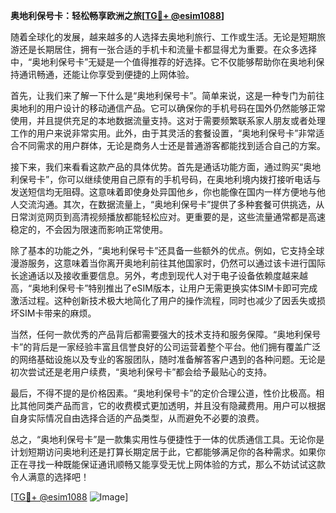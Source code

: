**奥地利保号卡：轻松畅享欧洲之旅[[TG💪+ @esim1088](https://t.me/s/esim1088)]**

随着全球化的发展，越来越多的人选择去奥地利旅行、工作或生活。无论是短期旅游还是长期居住，拥有一张合适的手机卡和流量卡都显得尤为重要。在众多选择中，“奥地利保号卡”无疑是一个值得推荐的好选择。它不仅能够帮助你在奥地利保持通讯畅通，还能让你享受到便捷的上网体验。

首先，让我们来了解一下什么是“奥地利保号卡”。简单来说，这是一种专门为前往奥地利的用户设计的移动通信产品。它可以确保你的手机号码在国外仍然能够正常使用，并且提供充足的本地数据流量支持。这对于需要频繁联系家人朋友或者处理工作的用户来说非常实用。此外，由于其灵活的套餐设置，“奥地利保号卡”非常适合不同需求的用户群体，无论是商务人士还是普通游客都能找到适合自己的方案。

接下来，我们来看看这款产品的具体优势。首先是通话功能方面，通过购买“奥地利保号卡”，你可以继续使用自己原有的手机号码，在奥地利境内拨打接听电话与发送短信均无阻碍。这意味着即使身处异国他乡，你也能像在国内一样方便地与他人交流沟通。其次，在数据流量上，“奥地利保号卡”提供了多种套餐可供挑选，从日常浏览网页到高清视频播放都能轻松应对。更重要的是，这些流量通常都是高速稳定的，不会因为限速而影响正常使用。

除了基本的功能之外，“奥地利保号卡”还具备一些额外的优点。例如，它支持全球漫游服务，这意味着当你离开奥地利前往其他国家时，仍然可以通过该卡进行国际长途通话以及接收重要信息。另外，考虑到现代人对于电子设备依赖度越来越高，“奥地利保号卡”特别推出了eSIM版本，让用户无需更换实体SIM卡即可完成激活过程。这种创新技术极大地简化了用户的操作流程，同时也减少了因丢失或损坏SIM卡带来的麻烦。

当然，任何一款优秀的产品背后都需要强大的技术支持和服务保障。“奥地利保号卡”的背后是一家经验丰富且信誉良好的公司运营着整个平台。他们拥有覆盖广泛的网络基础设施以及专业的客服团队，随时准备解答客户遇到的各种问题。无论是初次尝试还是老用户续费，“奥地利保号卡”都会给予最贴心的支持。

最后，不得不提的是价格因素。“奥地利保号卡”的定价合理公道，性价比极高。相比其他同类产品而言，它的收费模式更加透明，并且没有隐藏费用。用户可以根据自身实际情况自由选择合适的产品类型，从而避免不必要的浪费。

总之，“奥地利保号卡”是一款集实用性与便捷性于一体的优质通信工具。无论你是计划短期访问奥地利还是打算长期定居于此，它都能够满足你的各种需求。如果你正在寻找一种既能保证通讯顺畅又能享受无忧上网体验的方式，那么不妨试试这款令人满意的选择吧！

[[TG💪+ @esim1088](https://t.me/s/esim1088) ![Image](https://i.postimg.cc/4NQfJmqS/Snipaste-2025-05-13-00-14-12.png)]